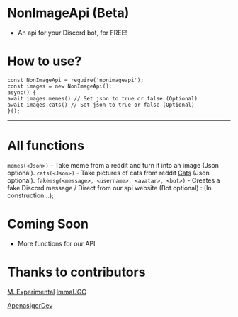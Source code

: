 # NonImageApi (Beta)

- An api for your Discord bot, for FREE!

# How to use?
```
const NonImageApi = require('nonimageapi');
const images = new NonImageApi();
async() {
await images.memes() // Set json to true or false (Optional)
await images.cats() // Set json to true or false (Optional)
}();
```

-----

# All functions

`memes(<Json>)` - Take meme from a reddit and turn it into an image (Json optional).
`cats(<Json>)` - Take pictures of cats from reddit [Cats](https://www.reddit.com/r/cats) (Json optional).
`fakemsg(<message>, <username>, <avatar>, <bot>)` - Creates a fake Discord message / Direct from our api website (Bot optional) : (In construction...);

# Coming Soon
- More functions for our API

# Thanks to contributors

[M. Experimental](https://github.com/experimentaljs)
[ImmaUGC](https://github.com/ImmaUgc)

[ApenasIgorDev](https://github.com/apenasigordev)